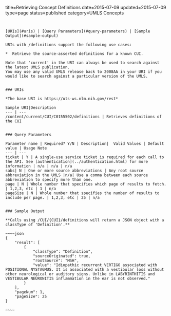 title=Retrieving Concept Definitions
date=2015-07-09
updated=2015-07-09
type=page
status=published
category=UMLS Concepts
~~~~~~


[URIs](#uris) | [Query Parameters](#query-parameters) | [Sample Output](#sample-output)

URIs with /definitions support the following use cases:

*  Retrieve the source-asserted definitions for a known CUI.

Note that 'current' in the URI can always be used to search against the latest UMLS publication.
You may use any valid UMLS release back to 2008AA in your URI if you would like to search against a particular version of the UMLS.


### URIs

*The base URI is https://uts-ws.nlm.nih.gov/rest*

Sample URI|Description
--- | ---
/content/current/CUI/C0155502/definitions | Retrieves definitions of the CUI


### Query Parameters

Parameter name | Required? Y/N | Description|  Valid Values | Default value | Usage Note
--- | ---
ticket | Y | A single-use service ticket is required for each call to the API. See [authentication](../authentication.html) for more information | n/a | n/a | n/a
sabs| N | One or more source abbreviations | Any root source abbreviation in the UMLS |n/a| Use a comma between each source abbreviation to specify more than one.
page | N | Whole number that specifies which page of results to fetch. | 1,2,3, etc | 1 | n/a
pageSize | N | Whole number that specifies the number of results to include per page. | 1,2,3, etc | 25 | n/a


### Sample Output

**Calls using /CUI/{CUI}/definitions will return a JSON object with a classType of 'Definition'.**

~~~~json
{
    "result": [
        {
            "classType": "Definition",
            "sourceOriginated": true,
            "rootSource": "MSH",
            "value": "Idiopathic recurrent VERTIGO associated with POSITIONAL NYSTAGMUS. It is associated with a vestibular loss without other neurological or auditory signs. Unlike in LABYRINTHITIS and VESTIBULAR NEURONITIS inflammation in the ear is not observed."
        }
    ],
    "pageNum": 1,
    "pageSize": 25
}

~~~~

